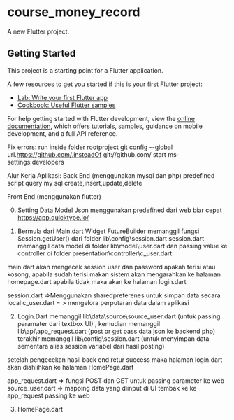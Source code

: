 # course_money_record

A new Flutter project.

## Getting Started

This project is a starting point for a Flutter application.

A few resources to get you started if this is your first Flutter project:

- [Lab: Write your first Flutter app](https://docs.flutter.dev/get-started/codelab)
- [Cookbook: Useful Flutter samples](https://docs.flutter.dev/cookbook)

For help getting started with Flutter development, view the
[online documentation](https://docs.flutter.dev/), which offers tutorials,
samples, guidance on mobile development, and a full API reference.

Fix errors:
run inside folder rootproject
git config --global url.https://github.com/.insteadOf git://github.com/
start ms-settings:developers

Alur Kerja Aplikasi:
Back End (menggunakan mysql dan php)
predefined script query my sql create,insert,update,delete

Front End (menggunakan flutter)

0. Setting Data Model Json menggunakan predefined dari web biar cepat
https://app.quicktype.io/

1. Bermula dari Main.dart
Widget FutureBuilder memanggil fungsi Session.getUser() dari folder lib\config\session.dart
session.dart memanggil data model di folder lib\model\user.dart dan passing value ke  controller di folder presentation\controller\c_user.dart

main.dart akan  mengecek session user dan password apakah terisi atau kosong, apabila sudah terisi makan sistem akan mengarahkan ke
halaman homepage.dart apabila tidak maka akan ke halaman login.dart

session.dart =>Menggunakan sharedpreferenes untuk simpan data secara local
c_user.dart = > mengelora perputaran data dalam aplikasi

2. Login.Dart
memanggil lib\data\source\source_user.dart (untuk passing paramater dari textbox UI) , kemudian memanggil lib\api\app_request.dart (post or get pass data json ke backend php)
terakhir memanggil lib\config\session.dart (untuk menyimpan data sementara alias session variabel dari hasil posting)

setelah pengecekan hasil back end retur success maka halaman login.dart akan diahlihkan ke halaman HomePage.dart

app_request.dart => fungsi POST dan GET untuk passing parameter ke web
source_user.dart => mapping data yang diinput di UI tembak ke ke app_request passing ke web

3. HomePage.dart


